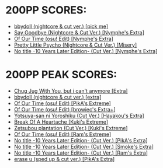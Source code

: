 # 200PP SCORES:
- [bbydoll (nightcore & cut ver.) [pick me]](https://osu.ppy.sh/scores/5453352387)
- [Say Goodbye (Nightcore & Cut Ver.) [Nymphe's Extra]](https://osu.ppy.sh/scores/5547694865)
- [Of Our Time (osu! Edit) [Nymphe's Extra]](https://osu.ppy.sh/scores/5547823675)
- [Pretty Little Psycho (Nightcore & Cut Ver.) [Misery]](https://osu.ppy.sh/scores/5644598807)
- [No title -10 Years Later Edition- (Cut Ver.) [Nymphe's Extra]](https://osu.ppy.sh/scores/5649894927)

# 200PP PEAK SCORES:
- [Chug Jug With You, but i can't anymore [Extra]](https://osu.ppy.sh/scores/5251649066)
- [bbydoll (nightcore & cut ver.) [extra]](https://osu.ppy.sh/scores/5088581995)
- [Of Our Time (osu! Edit) [PikA's Extreme]](https://osu.ppy.sh/scores/5547866172)
- [Of Our Time (osu! Edit) [browiec's Extra+]](https://osu.ppy.sh/scores/5486984228)
- [Yotsuya-san ni Yoroshiku (Cut Ver.) [Hayakou's Extra]](https://osu.ppy.sh/scores/5524844068)
- [Break Of A Heartache [Kuki's Extreme]](https://osu.ppy.sh/scores/5547942431)
- [Zetsubou plantation (Cut Ver.) [Kuki's Extreme]](https://osu.ppy.sh/scores/5549720231)
- [Of Our Time (osu! Edit) [Ram's Extreme]](https://osu.ppy.sh/scores/5549868897)
- [No title -10 Years Later Edition- (Cut Ver.) [PikA's Extra]](https://osu.ppy.sh/scores/5644543553)
- [No title -10 Years Later Edition- (Cut Ver.) [Smoke's Extra]](https://osu.ppy.sh/scores/5649908219)
- [No title -10 Years Later Edition- (Cut Ver.) [Ram's Extra]](https://osu.ppy.sh/scores/5649926182)
- [erase u (sped up & cut ver.) [PikA's Extra]](https://osu.ppy.sh/scores/5649955583)
